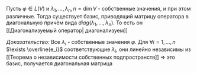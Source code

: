 Пусть $\varphi \in L(V)$ и $\lambda_1, ..., \lambda_n, n=\dim V$ - собственные значения, и при этом различные. Тогда существует базис, приводящий матрицу оператора в диагональную причём вида $diag(\lambda_1, ..., \lambda_n)$. То есть он [[Диагонализуемый оператор| диагонализуем]]

*Доказательство:* Все $\lambda_i$  - собственные значения $\varphi$. Для $\forall i = 1,...,n$  $\exists \overline{e_i}$ соответствующие $\lambda_i$, они линейно независимы из [[Теорема о независимости собственных подпространств]] $\Rightarrow$ это базис, получается диагональная матрица   